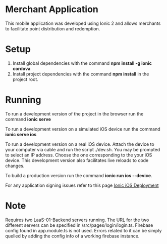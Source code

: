 # Merchant Application

This mobile application was developed using Ionic 2 and allows merchants to facilitate point distribution and redemption.

# Setup
1. Install global dependencies with the command **npm install -g ionic cordova**
2. Install project dependencies with the command **npm install** in the project root.

# Running
To run a development version of the project in the browser run the command **ionic serve**

To run a development version on a simulated iOS device run the command **ionic serve ios**

To run a development version on a real iOS device. Attach the device to your computer via cable and run the script ./dev.sh.
You may be prompted to select an IP address. Choose the one corresponding to the your iOS device. This development version also facilitates live reloads to code changes.

To build a production version run the command **ionic run ios --device**.

For any application signing issues refer to this page [Ionic iOS Deployment](https://ionicframework.com/docs/intro/deploying/)

# Note
Requires two LaaS-01-Backend servers running. The URL for the two different servers can be specified in /src/pages/login/login.ts. Firebase config found in app.module.ts is not used. Errors related to it can be simply quelled by adding the config info of a working firebase instance.
